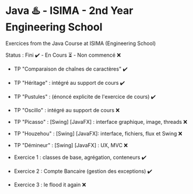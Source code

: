 # Java :hotsprings: - ISIMA - 2nd Year Engineering School
Exercices from the Java Course at ISIMA (Engineering School)

Status : Fini :heavy_check_mark: - En Cours :hourglass_flowing_sand: - Non commencé :x:

* TP "Comparaison de chaînes de caractères" :heavy_check_mark:
* TP "Héritage" : intégré au support de cours :heavy_check_mark:
* TP "Pustules" : (énoncé explicite de l'exercice de cours) :heavy_check_mark:
* TP "Oscillo" : intégré au support de cours :x:
* TP "Picasso" : [Swing] [JavaFX] : interface graphique, image, threads :x:
* TP "Houzehou" : [Swing] [JavaFX]: interface, fichiers, flux et Swing :x:
* TP "Démineur" : [Swing] [JavaFX] : UX, MVC :x:

* Exercice 1 : classes de base, agrégation, conteneurs :heavy_check_mark:
* Exercice 2 : Compte Bancaire (gestion des exceptions) :heavy_check_mark:
* Exercice 3 : le flood it again :x:


